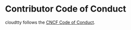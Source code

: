 # Contributor Code of Conduct

cloudtty follows the [CNCF Code of Conduct](https://github.com/cncf/foundation/blob/main/code-of-conduct.md).


